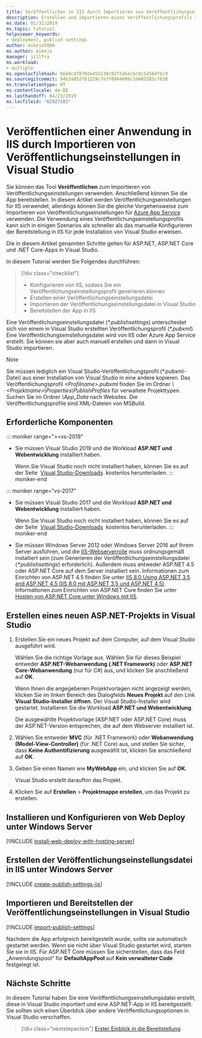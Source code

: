 ```yaml
---
title: Veröffentlichen in IIS durch Importieren von Veröffentlichungseinstellungen
description: Erstellen und Importieren eines Veröffentlichungsprofils zum Bereitstellen einer Anwendung aus Visual Studio in IIS
ms.date: 01/31/2019
ms.topic: tutorial
helpviewer_keywords:
- deployment, publish settings
author: mikejo5000
ms.author: mikejo
manager: jillfra
ms.workload:
- multiple
ms.openlocfilehash: b6b0c4f870de455238c02f5dbecbc0c5d56dfbc9
ms.sourcegitcommit: 94b3a052fb1229c7e7f8804b09c1d403385c7630
ms.translationtype: HT
ms.contentlocale: de-DE
ms.lasthandoff: 04/23/2019
ms.locfileid: "62927183"
---
```

# <a name="publish-an-application-to-iis-by-importing-publish-settings-in-visual-studio"></a>Veröffentlichen einer Anwendung in IIS durch Importieren von Veröffentlichungseinstellungen in Visual Studio

Sie können das Tool **Veröffentlichen** zum Importieren von Veröffentlichungseinstellungen verwenden. Anschließend können Sie die App bereitstellen. In diesem Artikel werden Veröffentlichungseinstellungen für IIS verwendet, allerdings können Sie die gleiche Vorgehensweise zum Importieren von Veröffentlichungseinstellungen für [Azure App Service](../deployment/tutorial-import-publish-settings-azure.md) verwenden. Die Verwendung eines Veröffentlichungseinstellungsprofils kann sich in einigen Szenarios als schneller als das manuelle Konfigurieren der Bereitstellung in IIS für jede Installation von Visual Studio erweisen.

Die in diesem Artikel genannten Schritte gelten für ASP.NET, ASP.NET Core und .NET Core-Apps in Visual Studio.

In diesem Tutorial werden Sie Folgendes durchführen:

> [!div class="checklist"]
> * Konfigurieren von IIS, sodass Sie ein Veröffentlichungseinstellungsprofil generieren können
> * Erstellen einer Veröffentlichungseinstellungsdatei
> * Importieren der Veröffentlichungseinstellungsdatei in Visual Studio
> * Bereitstellen der App in IIS

Eine Veröffentlichungseinstellungsdatei (*\*.publishsettings*) unterscheidet sich von einem in Visual Studio erstellten Veröffentlichungsprofil (*\*.pubxml*). Eine Veröffentlichungseinstellungsdatei wird von IIS oder Azure App Service erstellt. Sie können sie aber auch manuell erstellen und dann in Visual Studio importieren.

> [!NOTE]
> Sie müssen lediglich ein Visual Studio-Veröffentlichungsprofil (\*.pubxml-Datei) aus einer Installation von Visual Studio in eine andere kopieren. Das Veröffentlichungsprofil *\<Profilname\>.pubxml* finden Sie im Ordner *\\<Projektname\>\Properties\PublishProfiles* für verwaltete Projekttypen. Suchen Sie im Ordner *\App_Data* nach Websites. Die Veröffentlichungsprofile sind XML-Dateien von MSBuild.

## <a name="prerequisites"></a>Erforderliche Komponenten

::: moniker range=">=vs-2019"

* Sie müssen Visual Studio 2019 und die Workload **ASP.NET und Webentwicklung** installiert haben.

    Wenn Sie Visual Studio noch nicht installiert haben, können Sie es auf der Seite  [Visual Studio-Downloads](https://visualstudio.microsoft.com/downloads/)  kostenlos herunterladen.
::: moniker-end

::: moniker range="vs-2017"

* Sie müssen Visual Studio 2017 und die Workload **ASP.NET und Webentwicklung** installiert haben.

    Wenn Sie Visual Studio noch nicht installiert haben, können Sie es auf der Seite  [Visual Studio-Downloads](https://visualstudio.microsoft.com/downloads/)  kostenlos herunterladen.
::: moniker-end

* Sie müssen Windows Server 2012 oder Windows Server 2016 auf Ihrem Server ausführen, und die [IIS-Webserverrolle](/iis/get-started/whats-new-in-iis-8/iis-80-using-aspnet-35-and-aspnet-45) muss ordnungsgemäß installiert sein (zum Generieren der Veröffentlichungseinstellungsdatei (*\*.publishsettings*) erforderlich). Außerdem muss entweder ASP.NET 4.5 oder ASP.NET Core auf dem Server installiert sein. Informationen zum Einrichten von ASP.NET 4.5 finden Sie unter [IIS 8.0 Using ASP.NET 3.5 and ASP.NET 4.5 (IIS 8.0 mit ASP.NET 3.5 und ASP.NET 4.5)](/iis/get-started/whats-new-in-iis-8/iis-80-using-aspnet-35-and-aspnet-45). Informationen zum Einrichten von ASP.NET Core finden Sie unter [Hosten von ASP.NET Core unter Windows mit IIS](/aspnet/core/publishing/iis?tabs=aspnetcore2x#iis-configuration).

## <a name="create-a-new-aspnet-project-in-visual-studio"></a>Erstellen eines neuen ASP.NET-Projekts in Visual Studio

1. Erstellen Sie ein neues Projekt auf dem Computer, auf dem Visual Studio ausgeführt wird.

    Wählen Sie die richtige Vorlage aus. Wählen Sie für dieses Beispiel entweder **ASP.NET-Webanwendung (.NET Framework)** oder **ASP.NET Core-Webanwendung** (nur für C#) aus, und klicken Sie anschließend auf **OK**.

    Wenn Ihnen die angegebenen Projektvorlagen nicht angezeigt werden, klicken Sie im linken Bereich des Dialogfelds **Neues Projekt** auf den Link **Visual Studio-Installer öffnen**. Der Visual Studio-Installer wird gestartet. Installieren Sie die Workload **ASP.NET und Webentwicklung**.

    Die ausgewählte Projektvorlage (ASP.NET oder ASP.NET Core) muss der ASP.NET-Version entsprechen, die auf dem Webserver installiert ist.

1. Wählen Sie entweder **MVC** (für .NET Framework) oder **Webanwendung (Model-View-Controller)** (für .NET Core) aus, und stellen Sie sicher, dass **Keine Authentifizierung** ausgewählt ist, klicken Sie anschließend auf **OK**.

1. Geben Sie einen Namen wie **MyWebApp** ein, und klicken Sie auf **OK**.

    Visual Studio erstellt daraufhin das Projekt.

1. Klicken Sie auf **Erstellen** > **Projektmappe erstellen**, um das Projekt zu erstellen.

## <a name="install-and-configure-web-deploy-on-windows-server"></a>Installieren und Konfigurieren von Web Deploy unter Windows Server

[!INCLUDE [install-web-deploy-with-hosting-server](../deployment/includes/install-web-deploy-with-hosting-server.md)]

## <a name="create-the-publish-settings-file-in-iis-on-windows-server"></a>Erstellen der Veröffentlichungseinstellungsdatei in IIS unter Windows Server

[!INCLUDE [create-publish-settings-iis](../deployment/includes/create-publish-settings-iis.md)]

## <a name="import-the-publish-settings-in-visual-studio-and-deploy"></a>Importieren und Bereitstellen der Veröffentlichungseinstellungen in Visual Studio

[!INCLUDE [import-publish-settings](../deployment/includes/import-publish-settings-vs.md)]

Nachdem die App erfolgreich bereitgestellt wurde, sollte sie automatisch gestartet werden. Wenn sie nicht über Visual Studio gestartet wird, starten Sie sie in IIS. Für ASP.NET Core müssen Sie sicherstellen, dass das Feld „Anwendungspool“ für **DefaultAppPool** auf **Kein verwalteter Code** festgelegt ist.

## <a name="next-steps"></a>Nächste Schritte

In diesem Tutorial haben Sie eine Veröffentlichungseinstellungsdatei erstellt, diese in Visual Studio importiert und eine ASP.NET-App in IIS bereitgestellt. Sie sollten sich einen Überblick über andere Veröffentlichungsoptionen in Visual Studio verschaffen.

> [!div class="nextstepaction"]
> [Erster Einblick in die Bereitstellung](../deployment/deploying-applications-services-and-components.md)
